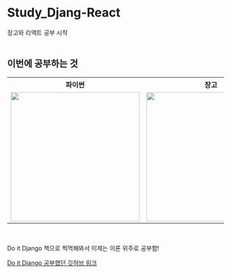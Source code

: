 # Study_Djang-React
장고와 리액트 공부 시작
<br/>
<br/>

<h2>이번에 공부하는 것</h2>
<table>
    <tr>
        <th>파이썬</th>
        <th>장고</th>
        <th>리액트</th>
    </tr>
        <td>
            <img width='300' src='https://ubunlog.com/wp-content/uploads/2018/06/Python-logo.png'>
        </td>
        <td>
            <img width='300' src='https://www.djangoproject.com/m/img/logos/django-logo-negative.png'>
        </td>
        <td>
            <img width='300' src='https://www.seekpng.com/png/detail/80-803597_io-is-compatible-with-all-javascript-frameworks-and.png'>
        </td>
</table>
<br/>

<p>Do it Django 책으로 찍먹해봐서 이제는 이론 위주로 공부함!</p>
<a href='https://github.com/incheor/Study_Django'>Do it Django 공부했던 깃허브 링크</a>